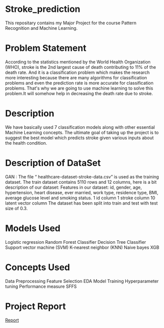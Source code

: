 # Stroke_prediction
This repositary contains my Major Project for the course Pattern Recognition and Machine Learning. 
# Problem Statement
According to the statistics mentioned by the World Health Organization (WHO), stroke is the 2nd largest cause of death contributing to 11% of the death rate. And it is a classification problem which makes the research more interesting because there are many algorithms for classification problems and even the prediction rate is more accurate for classification problems. That's why we are going to use machine learning to solve this problem.It will somehow help in decreasing the death rate due to stroke.
# Description
We have basically used 7 classification models along with other essential Machine Learning  concepts. The ultimate goal of taking up the project is to suggest  the best model which predicts stroke given various  inputs about the health condition. 
# Description of DataSet
GAN : The file “ healthcare-dataset-stroke-data.csv” is used as the training dataset. 
The train dataset contains 5110 rows and 12 columns, here is a bit description of our dataset:
Features in our dataset: id, gender, age, hypertension, heart disease, ever married, work type, residence type, BMI, average glucose level and smoking status.
1 id column
1 stroke column
10 latent vector column
The dataset has been split into train and test with test size of 0.3.
# Models Used
Logistic regression
Random Forest Classifier
Decision Tree Classifier
Support vector machine (SVM)
K-nearest neighbor (KNN)
Naive bayes
XGB
# Concepts Used
Data Preprocessing
Feature Selection
EDA
Model Training
Hyperparameter tuning
Performance measure
SFFS
# Project Report
[Report](https://docs.google.com/document/d/10tU4ADZKEJQnjirFEieyMT7PtbfanRKJO1Be8BrUDsk/edit?usp=sharing)
